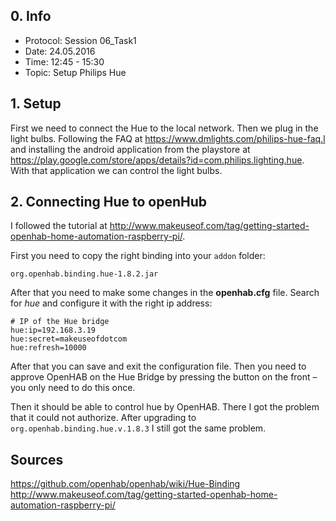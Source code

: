 ## 0. Info
- Protocol: Session 06_Task1
- Date: 24.05.2016
- Time: 12:45 - 15:30
- Topic: Setup Philips Hue

## 1. Setup
First we need to connect the Hue to the local network. Then we plug in the light bulbs. Following the FAQ at <https://www.dmlights.com/philips-hue-faq.l> and installing the android application from the playstore at <https://play.google.com/store/apps/details?id=com.philips.lighting.hue>. With that application we can control the light bulbs.

## 2. Connecting Hue to openHub
I followed the tutorial at <http://www.makeuseof.com/tag/getting-started-openhab-home-automation-raspberry-pi/>.

First you need to copy the right binding into your `addon` folder:

    org.openhab.binding.hue-1.8.2.jar 
    
After that you need to make some changes in the **openhab.cfg** file. Search for *hue* and configure it with the right ip address:

    # IP of the Hue bridge
    hue:ip=192.168.3.19
    hue:secret=makeuseofdotcom
    hue:refresh=10000
    
After that you can save and exit the configuration file. Then you need to approve OpenHAB on the Hue Bridge by pressing the button on the front – you only need to do this once.

Then it should be able to control hue by OpenHAB. There I got the problem that it could not authorize. After upgrading to `org.openhab.binding.hue.v.1.8.3` I still got the same problem.

## Sources
https://github.com/openhab/openhab/wiki/Hue-Binding
http://www.makeuseof.com/tag/getting-started-openhab-home-automation-raspberry-pi/